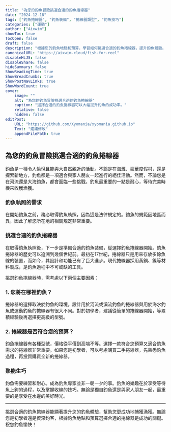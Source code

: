 ```yaml
---
title: "為您的釣魚冒險挑選合適的釣魚捲線器"
date: "2024-12-18"
tags: ["釣魚捲線器", "釣魚裝備", "捲線器類型", "釣魚技巧"]
categories: ["運動"]
author: ["Aixwim"]
showToc: true
TocOpen: false
draft: false
description: "根據您的釣魚地點和預算，學習如何挑選合適的釣魚捲線器，提升釣魚體驗。"
canonicalURL: "https://aixwim.cloud/fish-for-reel"
disableHLJS: false
disableShare: false
hideSummary: false
ShowReadingTime: true
ShowBreadCrumbs: true
ShowPostNavLinks: true
ShowWordCount: true
cover:
    image: ""
    alt: "為您的釣魚冒險挑選合適的釣魚捲線器"
    caption: "選擇合適的釣魚捲線器可以大幅提升釣魚的成功率。"
    relative: false
    hidden: false
editPost:
    URL: "https://github.com/Xyomania/xyomania.github.io"
    Text: "建議修改"
    appendFilePath: true
---
```


## 為您的釣魚冒險挑選合適的釣魚捲線器

釣魚是一種令人愉悅且能與大自然親近的活動。不論是在海灘、豪華度假村，還是探索新地方，釣魚都是一項適合與家人朋友一起進行的絕佳活動。然而，不論您是在河流還是大海釣魚，都會面臨一些挑戰。釣魚最重要的一點是耐心，等待完美時機來收穫漁獲。

### **釣魚執照的需求**

在開始釣魚之前，務必取得釣魚執照，因為這是法律規定的。釣魚的規範因地區而異，因此了解您所在地的相關規定非常重要。

### **挑選合適的釣魚捲線器**

在取得釣魚執照後，下一步是準備合適的釣魚裝備，從選擇釣魚捲線器開始。釣魚捲線器的歷史可以追溯到幾個世紀前。最初在17世紀，捲線器只是用來存放多餘魚線的裝置，而如今，其設計和功能已有了巨大進步。現代捲線器採用黃銅、鎳等材料製成，是釣魚過程中不可或缺的工具。

挑選釣魚捲線器時，需考慮以下兩個主要因素：

### **1. 您將在哪裡釣魚？**

捲線器的選擇取決於釣魚的環境。設計用於河流或溪流釣魚的捲線器與用於海水釣魚或運動釣魚的捲線器有很大不同。對於初學者，建議從簡單的捲線器開始，等累積經驗後再選擇更高級的型號。

### **2. 捲線器是否符合您的預算？**

釣魚捲線器有各種型號，價格從平價到高端不等。選擇一款符合您預算又適合釣魚需求的捲線器非常重要。如果您是初學者，可以考慮購買二手捲線器，先熟悉釣魚過程，再投資購買全新的捲線器。

### **熟能生巧**

釣魚需要練習和耐心。成為釣魚專家並非一朝一夕的事。釣魚的樂趣在於享受等待魚上鉤的過程，以及掌握收線的技巧。無論是獨自釣魚還是與家人朋友一起，最重要的是享受在水邊的美好時光。

---

挑選合適的釣魚捲線器能顯著提升您的釣魚體驗，幫助您更成功地捕獲漁獲。無論您是初學者還是資深釣客，根據釣魚地點和預算選擇合適的捲線器是成功的關鍵。祝您釣魚愉快！
